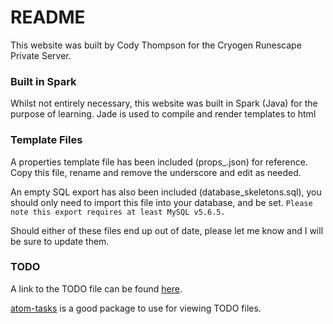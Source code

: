 # README #

This website was built by Cody Thompson for the Cryogen Runescape Private Server.

### Built in Spark ###

Whilst not entirely necessary, this website was built in Spark (Java) for the purpose of learning.
Jade is used to compile and render templates to html

### Template Files ###

A properties template file has been included (props_.json) for reference. Copy this file, rename and remove the underscore and edit as needed.

An empty SQL export has also been included (database_skeletons.sql), you should only need to import this file into your database, and be set.
```Please note this export requires at least MySQL v5.6.5.```

Should either of these files end up out of date, please let me know and I will be sure to update them.

### TODO ###

A link to the TODO file can be found [here](.TODO).

[atom-tasks](https://github.com/irrationalistic/atom-tasks) is a good package to use for viewing TODO files.
